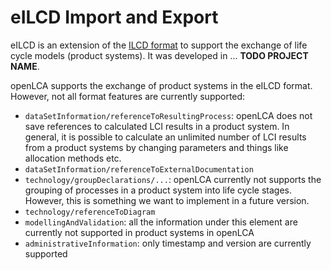 # eILCD Import and Export
eILCD is an extension of the [ILCD format](http://eplca.jrc.ec.europa.eu/LCDN/developer.xhtml)
to support the exchange of life cycle models (product systems). It was developed
in ... **TODO PROJECT NAME**.

openLCA supports the exchange of product systems in the eILCD format. However,
not all format features are currently supported:

* `dataSetInformation/referenceToResultingProcess`:
  openLCA does not save references to calculated LCI results in a product system.
  In general, it is possible to calculate an unlimited number of LCI results from
  a product systems by changing parameters and things like allocation methods etc.
* `dataSetInformation/referenceToExternalDocumentation`
* `technology/groupDeclarations/...`:
  openLCA currently not supports the grouping of processes in a product system
  into life cycle stages. However, this is something we want to implement in a
  future version.
* `technology/referenceToDiagram`
* `modellingAndValidation`: all the information under this element are currently
  not supported in product systems in openLCA
* `administrativeInformation`: only timestamp and version are currently supported
